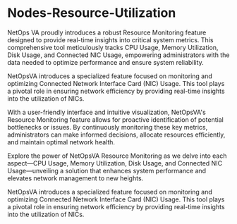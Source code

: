 # Nodes-Resource-Utilization
NetOps VA proudly introduces a robust Resource Monitoring feature designed to provide real-time insights into critical system metrics. This comprehensive tool meticulously tracks CPU Usage, Memory Utilization, Disk Usage, and Connected NIC Usage, empowering administrators with the data needed to optimize performance and ensure system reliability.

NetOpsVA introduces a specialized feature focused on monitoring and optimizing Connected Network Interface Card (NIC) Usage. This tool plays a pivotal role in ensuring network efficiency by providing real-time insights into the utilization of NICs.

With a user-friendly interface and intuitive visualization, NetOpsVA's Resource Monitoring feature allows for proactive identification of potential bottlenecks or issues. By continuously monitoring these key metrics, administrators can make informed decisions, allocate resources efficiently, and maintain optimal network health.

Explore the power of NetOpsVA Resource Monitoring as we delve into each aspect—CPU Usage, Memory Utilization, Disk Usage, and Connected NIC Usage—unveiling a solution that enhances system performance and elevates network management to new heights.

NetOpsVA introduces a specialized feature focused on monitoring and optimizing Connected Network Interface Card (NIC) Usage. This tool plays a pivotal role in ensuring network efficiency by providing real-time insights into the utilization of NICs.
